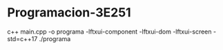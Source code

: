 # Programacion-3E251
c++ main.cpp -o programa -lftxui-component -lftxui-dom -lftxui-screen -std=c++17
./programa